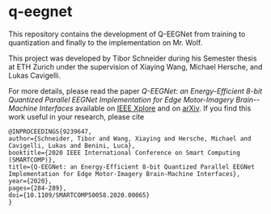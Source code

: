 # q-eegnet
This repository contains the development of Q-EEGNet from training to quantization and finally to the implementation on Mr. Wolf.

This project was developed by Tibor Schneider during his Semester thesis at ETH Zurich under the supervision of Xiaying Wang, Michael Hersche, and Lukas Cavigelli.

For more details, please read the paper *Q-EEGNet: an Energy-Efficient 8-bit Quantized Parallel EEGNet Implementation for Edge Motor-Imagery Brain--Machine Interfaces* available on [IEEE Xplore](https://ieeexplore.ieee.org/abstract/document/9239647) and on [arXiv](https://arxiv.org/abs/2004.11690). If you find this work useful in your research, please cite
```
@INPROCEEDINGS{9239647,  
author={Schneider, Tibor and Wang, Xiaying and Hersche, Michael and Cavigelli, Lukas and Benini, Luca},  
booktitle={2020 IEEE International Conference on Smart Computing (SMARTCOMP)},   
title={Q-EEGNet: an Energy-Efficient 8-bit Quantized Parallel EEGNet Implementation for Edge Motor-Imagery Brain-Machine Interfaces},   
year={2020},
pages={284-289},  
doi={10.1109/SMARTCOMP50058.2020.00065}
}
```
